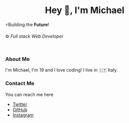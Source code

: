 <h1 align="center">Hey 👋, I'm Michael</h1>

⚡️Building the **Future**!

 ⚙️ *Full stack Web Developer*
 
<br />

### About Me

I'm Michael, I'm 19 and I love coding!
I live in 🇮🇹 Italy.

### Contact Me
You can reach me here
- [Twitter](https://www.twitter.com/MichaelCasaDev)
- [GitHub](https://www.github.com/MichaelCasaDev)
- [Instagram](https://www.instagram.com/michael.casagrande_)
